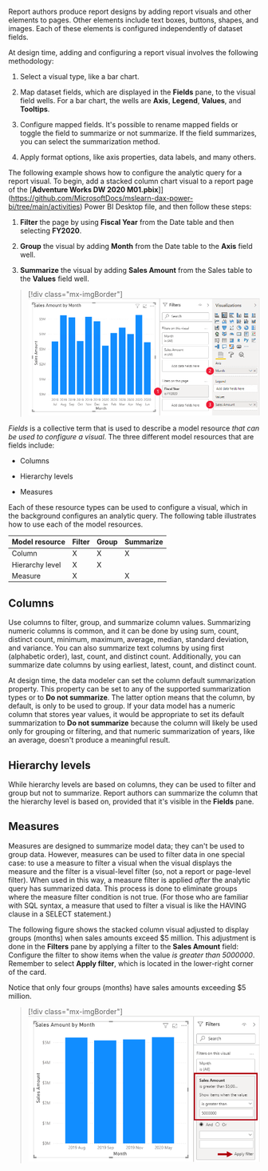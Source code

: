 Report authors produce report designs by adding report visuals and other elements to pages. Other elements include text boxes, buttons, shapes, and images. Each of these elements is configured independently of dataset fields.

At design time, adding and configuring a report visual involves the following methodology:

1.  Select a visual type, like a bar chart.

1.  Map dataset fields, which are displayed in the **Fields** pane, to the visual field wells. For a bar chart, the wells are **Axis**, **Legend**, **Values**, and **Tooltips**.

1.  Configure mapped fields. It's possible to rename mapped fields or toggle the field to summarize or not summarize. If the field summarizes, you can select the summarization method.

1.  Apply format options, like axis properties, data labels, and many others.

The following example shows how to configure the analytic query for a report visual. To begin, add a stacked column chart visual to a report page of the [**Adventure Works DW 2020 M01.pbix**]](https://github.com/MicrosoftDocs/mslearn-dax-power-bi/tree/main/activities) Power BI Desktop file, and then follow these steps:

1.  **Filter** the page by using **Fiscal Year** from the Date table and then selecting **FY2020**.

1.  **Group** the visual by adding **Month** from the Date table to the **Axis** field well.

1.  **Summarize** the visual by adding **Sales Amount** from the Sales table to the **Values** field well.

> [!div class="mx-imgBorder"]
> [![An image shows the configuration of the stacked column chart, using the instructions provided above.](../media/dax-analytic-query-1-ssm.png)](../media/dax-analytic-query-1-ssm.png#lightbox)

*Fields* is a collective term that is used to describe a model resource *that can be used to configure a visual*. The three different model resources that are fields include:

-   Columns

-   Hierarchy levels

-   Measures

Each of these resource types can be used to configure a visual, which in the background configures an analytic query. The following table illustrates how to use each of the model resources.

|     Model resource     |     Filter    |     Group    |     Summarize    |
|------------------------|---------------|--------------|------------------|
|     Column             |     X         |     X        |     X            |
|     Hierarchy level    |     X         |     X        |                  |
|     Measure            |     X         |              |     X            |

## Columns

Use columns to filter, group, and summarize column values. Summarizing numeric columns is common, and it can be done by using sum, count, distinct count, minimum, maximum, average, median, standard deviation, and variance. You can also summarize text columns by using first (alphabetic order), last, count, and distinct count. Additionally, you can summarize date columns by using earliest, latest, count, and distinct count.

At design time, the data modeler can set the column default summarization property. This property can be set to any of the supported summarization types or to **Do not summarize**. The latter option means that the column, by default, is only to be used to group. If your data model has a numeric column that stores year values, it would be appropriate to set its default summarization to **Do not summarize** because the column will likely be used only for grouping or filtering, and that numeric summarization of years, like an average, doesn't produce a meaningful result.

## Hierarchy levels

While hierarchy levels are based on columns, they can be used to filter and group but not to summarize. Report authors can summarize the column that the hierarchy level is based on, provided that it's visible in the **Fields** pane.

## Measures

Measures are designed to summarize model data; they can't be used to group data. However, measures can be used to filter data in one special case: to use a measure to filter a visual when the visual displays the measure and the filter is a visual-level filter (so, not a report or page-level filter). When used in this way, a measure filter is applied *after* the analytic query has summarized data. This process is done to eliminate groups where the measure filter condition is not true. (For those who are familiar with SQL syntax, a measure that used to filter a visual is like the HAVING clause in a SELECT statement.)

The following figure shows the stacked column visual adjusted to display groups (months) when sales amounts exceed $5 million. This adjustment is done in the **Filters** pane by applying a filter to the **Sales Amount** field: Configure the filter to show items when the value *is greater than 5000000*. Remember to select **Apply filter**, which is located in the lower-right corner of the card.

Notice that only four groups (months) have sales amounts exceeding $5 million.

> [!div class="mx-imgBorder"]
> [![An image shows the result of the measure filter on the stacked column chart visual. It shows that only four months have sales amounts exceeding $5M.](../media/dax-analytic-query-2-ssm.png)](../media/dax-analytic-query-2-ssm.png#lightbox)
